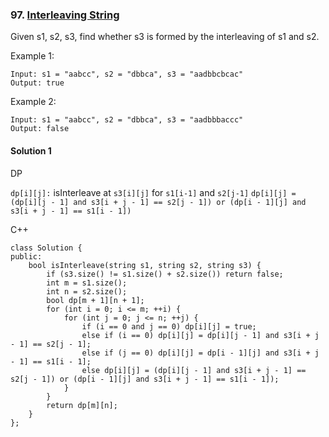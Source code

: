 ### 97\. [Interleaving String](https://leetcode.com/problems/interleaving-string/)

Given s1, s2, s3, find whether s3 is formed by the interleaving of s1 and s2.

Example 1:
```
Input: s1 = "aabcc", s2 = "dbbca", s3 = "aadbbcbcac"
Output: true
```

Example 2:
```
Input: s1 = "aabcc", s2 = "dbbca", s3 = "aadbbbaccc"
Output: false
```

#### Solution 1

DP

```dp[i][j]:``` isInterleave at ```s3[i][j]``` for ```s1[i-1]``` and ```s2[j-1]```
```dp[i][j] = (dp[i][j - 1] and s3[i + j - 1] == s2[j - 1]) or (dp[i - 1][j] and s3[i + j - 1] == s1[i - 1])```

C++

```
class Solution {
public:
    bool isInterleave(string s1, string s2, string s3) {
        if (s3.size() != s1.size() + s2.size()) return false;
        int m = s1.size();
        int n = s2.size();
        bool dp[m + 1][n + 1];
        for (int i = 0; i <= m; ++i) {
            for (int j = 0; j <= n; ++j) {
                if (i == 0 and j == 0) dp[i][j] = true;
                else if (i == 0) dp[i][j] = dp[i][j - 1] and s3[i + j - 1] == s2[j - 1];
                else if (j == 0) dp[i][j] = dp[i - 1][j] and s3[i + j - 1] == s1[i - 1];
                else dp[i][j] = (dp[i][j - 1] and s3[i + j - 1] == s2[j - 1]) or (dp[i - 1][j] and s3[i + j - 1] == s1[i - 1]);
            }
        }
        return dp[m][n];
    }
};
```
